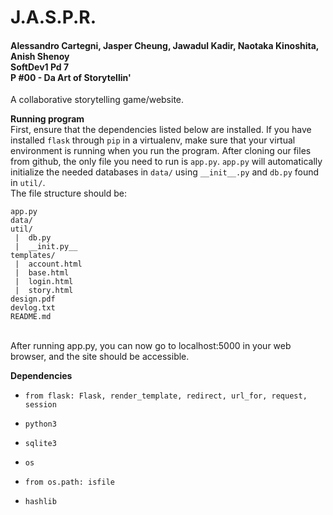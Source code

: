 # J.A.S.P.R.
#### Alessandro Cartegni, Jasper  Cheung, Jawadul Kadir, Naotaka Kinoshita, Anish Shenoy <br> SoftDev1 Pd 7 <br>P #00 - Da Art of Storytellin'

A collaborative storytelling game/website. 

**Running program** <br>
First, ensure that the dependencies listed below are installed. If you have installed `flask` through `pip` in a virtualenv, make sure that your virtual environment is running when you run the program. After cloning our files from github, the only file you need to run is `app.py`. `app.py` will automatically initialize the needed databases in `data/` using `__init__.py` and `db.py` found in `util/`. <br>
The file structure should be: <br>
```
app.py
data/
util/
 |  db.py
 |  __init.py__
templates/
 |  account.html
 |  base.html
 |  login.html
 |  story.html
design.pdf
devlog.txt
README.md
```
<br>
After running app.py, you can now go to localhost:5000 in your web browser, and the site should be accessible. 
<br>

**Dependencies**
<ul>
  <li>
    
  `from flask: Flask, render_template, redirect, url_for, request, session`
  </li>
  <li>
  
  `python3`
  </li>
  <li>
  
  `sqlite3`
  </li>
  <li>
  
  `os`
  </li>
  <li>
  
  `from os.path: isfile`
  </li>
  <li>
  
  `hashlib`
  </li>
